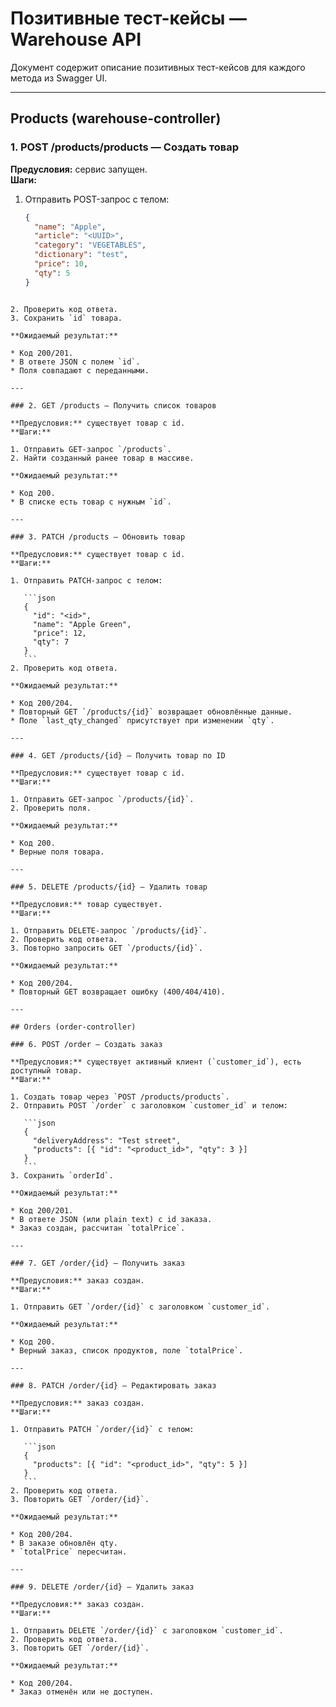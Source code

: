 
# Позитивные тест-кейсы — Warehouse API

Документ содержит описание позитивных тест-кейсов для каждого метода из Swagger UI.

---

## Products (warehouse-controller)

### 1. POST /products/products — Создать товар
**Предусловия:** сервис запущен.  
**Шаги:**
1. Отправить POST-запрос с телом:
   ```json
   {
     "name": "Apple",
     "article": "<UUID>",
     "category": "VEGETABLES",
     "dictionary": "test",
     "price": 10,
     "qty": 5
   }
````

2. Проверить код ответа.
3. Сохранить `id` товара.

**Ожидаемый результат:**

* Код 200/201.
* В ответе JSON с полем `id`.
* Поля совпадают с переданными.

---

### 2. GET /products — Получить список товаров

**Предусловия:** существует товар с id.
**Шаги:**

1. Отправить GET-запрос `/products`.
2. Найти созданный ранее товар в массиве.

**Ожидаемый результат:**

* Код 200.
* В списке есть товар с нужным `id`.

---

### 3. PATCH /products — Обновить товар

**Предусловия:** существует товар с id.
**Шаги:**

1. Отправить PATCH-запрос с телом:

   ```json
   {
     "id": "<id>",
     "name": "Apple Green",
     "price": 12,
     "qty": 7
   }
   ```
2. Проверить код ответа.

**Ожидаемый результат:**

* Код 200/204.
* Повторный GET `/products/{id}` возвращает обновлённые данные.
* Поле `last_qty_changed` присутствует при изменении `qty`.

---

### 4. GET /products/{id} — Получить товар по ID

**Предусловия:** существует товар с id.
**Шаги:**

1. Отправить GET-запрос `/products/{id}`.
2. Проверить поля.

**Ожидаемый результат:**

* Код 200.
* Верные поля товара.

---

### 5. DELETE /products/{id} — Удалить товар

**Предусловия:** товар существует.
**Шаги:**

1. Отправить DELETE-запрос `/products/{id}`.
2. Проверить код ответа.
3. Повторно запросить GET `/products/{id}`.

**Ожидаемый результат:**

* Код 200/204.
* Повторный GET возвращает ошибку (400/404/410).

---

## Orders (order-controller)

### 6. POST /order — Создать заказ

**Предусловия:** существует активный клиент (`customer_id`), есть доступный товар.
**Шаги:**

1. Создать товар через `POST /products/products`.
2. Отправить POST `/order` с заголовком `customer_id` и телом:

   ```json
   {
     "deliveryAddress": "Test street",
     "products": [{ "id": "<product_id>", "qty": 3 }]
   }
   ```
3. Сохранить `orderId`.

**Ожидаемый результат:**

* Код 200/201.
* В ответе JSON (или plain text) с id заказа.
* Заказ создан, рассчитан `totalPrice`.

---

### 7. GET /order/{id} — Получить заказ

**Предусловия:** заказ создан.
**Шаги:**

1. Отправить GET `/order/{id}` с заголовком `customer_id`.

**Ожидаемый результат:**

* Код 200.
* Верный заказ, список продуктов, поле `totalPrice`.

---

### 8. PATCH /order/{id} — Редактировать заказ

**Предусловия:** заказ создан.
**Шаги:**

1. Отправить PATCH `/order/{id}` с телом:

   ```json
   {
     "products": [{ "id": "<product_id>", "qty": 5 }]
   }
   ```
2. Проверить код ответа.
3. Повторить GET `/order/{id}`.

**Ожидаемый результат:**

* Код 200/204.
* В заказе обновлён qty.
* `totalPrice` пересчитан.

---

### 9. DELETE /order/{id} — Удалить заказ

**Предусловия:** заказ создан.
**Шаги:**

1. Отправить DELETE `/order/{id}` с заголовком `customer_id`.
2. Проверить код ответа.
3. Повторить GET `/order/{id}`.

**Ожидаемый результат:**

* Код 200/204.
* Заказ отменён или не доступен.

